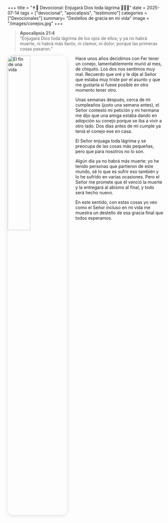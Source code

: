 +++
title = "✝️👑 Devocional: Enjugará Dios toda lágrima  📖🐇🐇"
date = 2025-07-14
tags = ["devocional", "apocalipsis", "testimonio"]
categories = ["Devocionales"]
summary= "Destellos de gracia en mi vida"
image = "/images/conejos.jpg"
+++



> **Apocalipsis 21:4**  
> “Enjugará Dios toda lágrima de los ojos de ellos; y ya no habrá muerte, ni habrá más llanto, ni clamor, ni dolor; porque las primeras cosas pasaron.”

<img src="/images/conejos.jpg" 
     alt="El fin de una vida"
     style="float: left; 
            margin-right: 2em; 
            margin-bottom: 1em; 
            max-width: 320px; 
            width: 38%; 
            height: auto; 
            border-radius: 18px; 
            box-shadow: 0 2px 14px rgba(0,0,0,0.12);" />Hace unos años decidimos con Fer tener un conejo, lamentablemente murió al mes, de chiquito. Los dos nos sentimos muy mal. Recuerdo que oré y le dije al Señor que estaba muy triste por el asunto y que me gustaría si fuese posible en otro momento tener otro.

Unas semanas después, cerca de mi cumpleaños (justo una semana antes), el Señor contestó mi petición y mi hermana me dijo que una amiga estaba dando en adopción su conejo porque se iba a vivir a otro lado. Dos días antes de mi cumple ya tenía el conejo ese en casa.

El Señor enjuaga toda lágrima y se preocupa de las cosas más pequeñas, pero que para nosotros no lo son.

Algún día ya no habrá más muerte: yo he tenido personas que partieron de este mundo, sé lo que es sufrir eso también y lo he sufrido en varias ocasiones. Pero el Señor me promete que él venció la muerte y la entregará al abismo al final, y todo será hecho nuevo.

En este sentido, con estas cosas yo veo como el Señor incluso en mi vida me muestra un destello de esa gracia final que todos esperamos.
